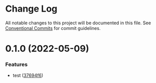 # Change Log

All notable changes to this project will be documented in this file.
See [Conventional Commits](https://conventionalcommits.org) for commit guidelines.

# 0.1.0 (2022-05-09)


### Features

* test ([37694f6](https://github.com/mczapkowicz/lerna-test/commit/37694f6934e119af95d03d1eaacedbd4b8fc6796))
